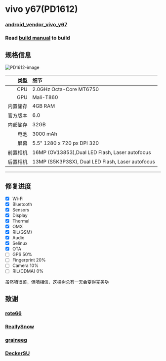 vivo y67(PD1612)
==============

### [android_vendor_vivo_y67](https://github.com/succerseng/android_vendor_vivo_y67)

### Read [build manual](manual.md) to build

## 规格信息

![PD1612-image](https://wwwstatic.vivo.com.cn/vivoportal/files/image/upgrade/20180504/2018050409313642485_original.png)

类型     | 细节
-------:|:---------------------------------------------
CPU     | 2.0GHz Octa-Core MT6750
GPU     | Mali-T860
内置储存  | 4GB RAM
官方版本 | 6.0
内部储存 | 32GB
电池 | 3000 mAh
屏幕 | 5.5" 1280 x 720 px DPI 320
前置相机 | 16MP (OV13853),Dual LED Flash, Laser autofocus
后置相机 | 13MP (S5K3P3SX), Dual LED Flash, Laser autofocus
---------------------------------------------------------

## 修复进度
- [x] Wi-Fi
- [x] Bluetooth
- [x] Sensors
- [x] Display
- [x] Thermal
- [x] OMX
- [x] RIL(GSM)
- [x] Audio
- [x] Selinux
- [x] OTA
- [ ] GPS			50%
- [ ] Fingerprint	20%
- [ ] Camera		10%
- [ ] RIL(CDMA)     0%

虽然咱很菜，但咱相信，这棵树总有一天会变得完美哒

## 致谢
### [rote66](https://github.com/rote66)
### [ReallySnow](https://github.com/ReallySnow)
### [graineeg](https://github.com/graineeg)
### [DeckerSU](https://github.com/DeckerSU)
